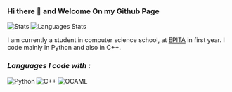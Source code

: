 ### Hi there 👋 and Welcome On my Github Page
![Stats](https://github-readme-stats.vercel.app/api?username=Renaud-Dov&show_icons=true&bg_color=45,e6930e,a61127&title_color=fff&text_color=fff&icon_color=fff)
![Languages Stats](https://github-readme-stats.vercel.app/api/top-langs/?username=Renaud-Dov&show_icons=true&bg_color=45,e6930e,a61127&title_color=fff&text_color=fff&icon_color=fff)

I am currently a student in computer science school, at [EPITA](https://www.epita.fr) in first year.
I code mainly in Python and also in C++.

### ***Languages I code with :***
![Python](https://img.shields.io/badge/-Python-yellow?style=for-the-badge&logo=python)
![C++](https://img.shields.io/badge/-C++-red?style=for-the-badge&logo=c%2B%2B)
![OCAML](https://img.shields.io/badge/-Ocaml-blue?style=for-the-badge&logo=ocaml)

<!--
**Renaud-Dov/Renaud-Dov** is a ✨ _special_ ✨ repository because its `README.md` (this file) appears on your GitHub profile.

Here are some ideas to get you started:

- 🔭 I’m currently working on ...
- 🌱 I’m currently learning ...
- 👯 I’m looking to collaborate on ...
- 🤔 I’m looking for help with ...
- 💬 Ask me about ...
- 📫 How to reach me: ...
- 😄 Pronouns: ...
- ⚡ Fun fact: ...
-->

